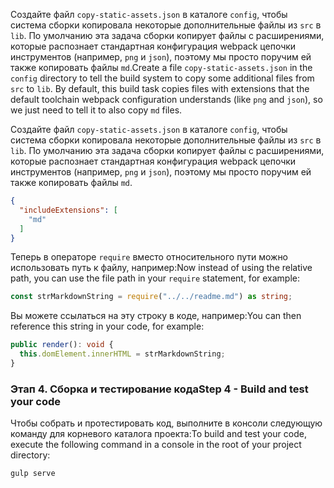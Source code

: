 <span data-ttu-id="c78e2-p108">Создайте файл `copy-static-assets.json` в каталоге `config`, чтобы система сборки копировала некоторые дополнительные файлы из `src` в `lib`. По умолчанию эта задача сборки копирует файлы с расширениями, которые распознает стандартная конфигурация webpack цепочки инструментов (например, `png` и `json`), поэтому мы просто поручим ей также копировать файлы `md`.</span><span class="sxs-lookup"><span data-stu-id="c78e2-p108">Create a file `copy-static-assets.json` in the `config` directory to tell the build system to copy some additional files from `src` to `lib`. By default, this build task copies files with extensions that the default toolchain webpack configuration understands (like `png` and `json`), so we just need to tell it to also copy `md` files.</span></span> 

Создайте файл `copy-static-assets.json` в каталоге `config`, чтобы система сборки копировала некоторые дополнительные файлы из `src` в `lib`. По умолчанию эта задача сборки копирует файлы с расширениями, которые распознает стандартная конфигурация webpack цепочки инструментов (например, `png` и `json`), поэтому мы просто поручим ей также копировать файлы `md`.

```JSON
{
  "includeExtensions": [
    "md"
  ]
}
```

<span data-ttu-id="c78e2-144">Теперь в операторе `require` вместо относительного пути можно использовать путь к файлу, например:</span><span class="sxs-lookup"><span data-stu-id="c78e2-144">Now instead of using the relative path, you can use the file path in your `require` statement, for example:</span></span>

```TypeScript
const strMarkdownString = require("../../readme.md") as string;
```
 
<span data-ttu-id="c78e2-145">Вы можете ссылаться на эту строку в коде, например:</span><span class="sxs-lookup"><span data-stu-id="c78e2-145">You can then reference this string in your code, for example:</span></span>

``` TypeScript
public render(): void {
  this.domElement.innerHTML = strMarkdownString;
}
```

### <a name="step-4---build-and-test-your-code"></a><span data-ttu-id="c78e2-146">Этап 4. Сборка и тестирование кода</span><span class="sxs-lookup"><span data-stu-id="c78e2-146">Step 4 - Build and test your code</span></span>
<span data-ttu-id="c78e2-147">Чтобы собрать и протестировать код, выполните в консоли следующую команду для корневого каталога проекта:</span><span class="sxs-lookup"><span data-stu-id="c78e2-147">To build and test your code, execute the following command in a console in the root of your project directory:</span></span>

```
gulp serve
```